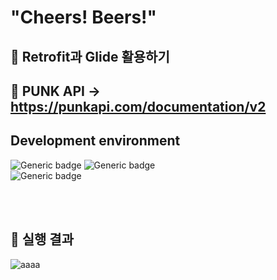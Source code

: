 # "Cheers! Beers!"

##  :page_with_curl: Retrofit과 Glide 활용하기


## :beer: PUNK API -> https://punkapi.com/documentation/v2   

## Development environment
![Generic badge](https://img.shields.io/badge/platform-Mobile-green.svg) ![Generic badge](https://img.shields.io/badge/OS-Android-brightgreen.svg)  
![Generic badge](https://img.shields.io/badge/language-Kotlin-important.svg)



<br><br>

## :pushpin: 실행 결과   

![aaaa](https://user-images.githubusercontent.com/56735744/110856620-37d46280-82fb-11eb-9ab6-899ef13db5e9.gif)

